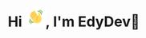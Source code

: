 <h1 align="center"> 
  Hi
  <img src="https://raw.githubusercontent.com/EdyDeveloper/EdyDeveloper/main/Elements/wave.gif" 
         alt="Animated waving hand gif"         
         width="40"/>,
   I'm <b>EdyDev👀</b>
</h1> 
